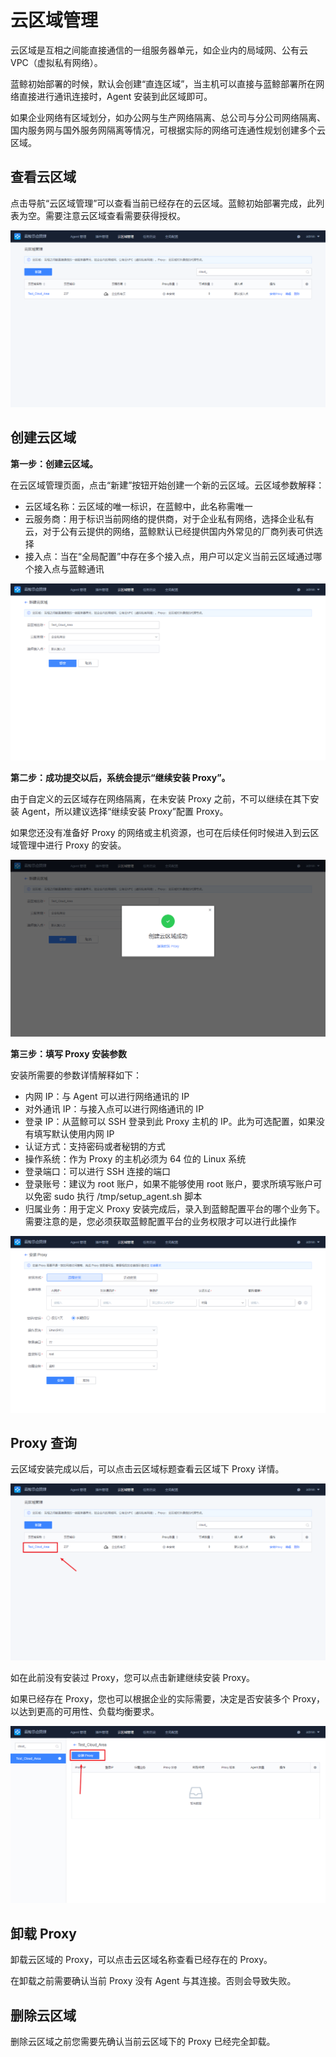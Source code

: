 # 云区域管理

云区域是互相之间能直接通信的一组服务器单元，如企业内的局域网、公有云 VPC（虚拟私有网络）。

蓝鲸初始部署的时候，默认会创建“直连区域”，当主机可以直接与蓝鲸部署所在网络直接进行通讯连接时，Agent 安装到此区域即可。

如果企业网络有区域划分，如办公网与生产网络隔离、总公司与分公司网络隔离、国内服务网与国外服务网隔离等情况，可根据实际的网络可连通性规划创建多个云区域。

## 查看云区域

点击导航“云区域管理”可以查看当前已经存在的云区域。蓝鲸初始部署完成，此列表为空。需要注意云区域查看需要获得授权。

![-w2020](media/20200604101308.png)

## 创建云区域

**第一步：创建云区域。**

在云区域管理页面，点击“新建”按钮开始创建一个新的云区域。云区域参数解释：

- 云区域名称：云区域的唯一标识，在蓝鲸中，此名称需唯一
- 云服务商：用于标识当前网络的提供商，对于企业私有网络，选择企业私有云，对于公有云提供的网络，蓝鲸默认已经提供国内外常见的厂商列表可供选择
- 接入点：当在“全局配置”中存在多个接入点，用户可以定义当前云区域通过哪个接入点与蓝鲸通讯

![-w2020](media/20200604100613.png)

**第二步：成功提交以后，系统会提示“继续安装 Proxy”。**

由于自定义的云区域存在网络隔离，在未安装 Proxy 之前，不可以继续在其下安装 Agent，所以建议选择“继续安装 Proxy”配置 Proxy。

如果您还没有准备好 Proxy 的网络或主机资源，也可在后续任何时候进入到云区域管理中进行 Proxy 的安装。

![-w2020](media/20200604100832.png)

**第三步：填写 Proxy 安装参数**

安装所需要的参数详情解释如下：

- 内网 IP：与 Agent 可以进行网络通讯的 IP
- 对外通讯 IP：与接入点可以进行网络通讯的 IP
- 登录 IP：从蓝鲸可以 SSH 登录到此 Proxy 主机的 IP。此为可选配置，如果没有填写默认使用内网 IP
- 认证方式：支持密码或者秘钥的方式
- 操作系统：作为 Proxy 的主机必须为 64 位的 Linux 系统
- 登录端口：可以进行 SSH 连接的端口
- 登录账号：建议为 root 账户，如果不能够使用 root 账户，要求所填写账户可以免密 sudo 执行 /tmp/setup_agent.sh 脚本
- 归属业务：用于定义 Proxy 安装完成后，录入到蓝鲸配置平台的哪个业务下。需要注意的是，您必须获取蓝鲸配置平台的业务权限才可以进行此操作

![-w2020](media/20200604100902.png)

## Proxy 查询

云区域安装完成以后，可以点击云区域标题查看云区域下 Proxy 详情。

![-w2020](media/20200604104408.png)

如在此前没有安装过 Proxy，您可以点击新建继续安装 Proxy。

如果已经存在 Proxy，您也可以根据企业的实际需要，决定是否安装多个 Proxy，以达到更高的可用性、负载均衡要求。

![-w2020](media/20200604104513.png)

## 卸载 Proxy

卸载云区域的 Proxy，可以点击云区域名称查看已经存在的 Proxy。

在卸载之前需要确认当前 Proxy 没有 Agent 与其连接。否则会导致失败。

## 删除云区域

删除云区域之前您需要先确认当前云区域下的 Proxy 已经完全卸载。
